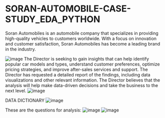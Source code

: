 # SORAN-AUTOMOBILE-CASE-STUDY_EDA_PYTHON
Soran Automobiles is an automobile company that specializes in providing high-quality vehicles to customers worldwide. With a focus on innovation and customer satisfaction, Soran Automobiles has become a leading brand in the industry.

![image](https://github.com/Oluwaseunlabisi/SORAN-AUTOMOBILE-CASE-STUDY_EDA_PYTHON/assets/99688491/4a7669d5-5a39-49d7-8823-5b61e835321b)
The Director is seeking to gain insights that can help identify popular car models and types, understand customer preferences, optimize pricing strategies, and improve after-sales services and support. The Director has requested a detailed report of the findings, including data visualizations and other relevant information. The Director believes that the analysis will help make data-driven decisions and take the business to the next level.
![image](https://github.com/Oluwaseunlabisi/SORAN-AUTOMOBILE-CASE-STUDY_EDA_PYTHON/assets/99688491/b7da90d5-e6c2-4baf-9543-2f26869e9198)

DATA DICTIONARY
![image](https://github.com/Oluwaseunlabisi/SORAN-AUTOMOBILE-CASE-STUDY_EDA_PYTHON/assets/99688491/b51ce73b-6478-452c-8e47-f160667e1d39)

These are the questions for analysis:
![image](https://github.com/Oluwaseunlabisi/SORAN-AUTOMOBILE-CASE-STUDY_EDA_PYTHON/assets/99688491/aae90467-4732-4bb6-b6bb-0b50b196d600)
![image](https://github.com/Oluwaseunlabisi/SORAN-AUTOMOBILE-CASE-STUDY_EDA_PYTHON/assets/99688491/d067328b-056f-453c-927b-297b93bd714b)
